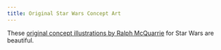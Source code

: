 ```yaml
---
title: Original Star Wars Concept Art
---
```


These [original concept illustrations by Ralph McQuarrie](http://www.buzzfeed.com/danieldalton/stunning-star-wars-concept-art-ralph-mcquarrie) for Star Wars are beautiful.
